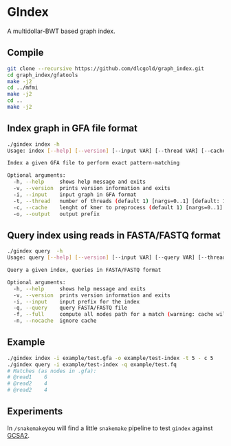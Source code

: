 # GIndex
A multidollar-BWT based graph index.

## Compile
```bash
git clone --recursive https://github.com/dlcgold/graph_index.git
cd graph_index/gfatools
make -j2
cd ../mfmi
make -j2
cd ..
make -j2
```

## Index graph in GFA file format
``` bash
./gindex index -h
Usage: index [--help] [--version] [--input VAR] [--thread VAR] [--cache VAR] [--output VAR]

Index a given GFA file to perform exact pattern-matching

Optional arguments:
  -h, --help     shows help message and exits 
  -v, --version  prints version information and exits 
  -i, --input    input graph in GFA format 
  -t, --thread   number of threads (default 1) [nargs=0..1] [default: 1]
  -c, --cache    lenght of kmer to preprocess (default 1) [nargs=0..1] [default: 0]
  -o, --output   output prefix 
```

## Query index using reads in FASTA/FASTQ format

``` bash
./gindex query  -h
Usage: query [--help] [--version] [--input VAR] [--query VAR] [--thread VAR] [--full] [--nocache]

Query a given index, queries in FASTA/FASTQ format

Optional arguments:
  -h, --help     shows help message and exits 
  -v, --version  prints version information and exits 
  -i, --input    input prefix for the index 
  -q, --query    query FASTA/FASTQ file 
  -f, --full     compute all nodes path for a match (warning: cache will not be used, very slow) 
  -n, --nocache  ignore cache 
```

## Example

``` bash
./gindex index -i example/test.gfa -o example/test-index -t 5 - c 5
./gindex query -i example/test-index -q example/test.fq
# Matches (as nodes in .gfa):
# @read1    6
# @read2    4
# @read2    4
```

## Experiments
In `/snakemake`you will find a little `snakemake` pipeline to test `gindex`
against [GCSA2](https://github.com/jltsiren/gcsa2.git).

